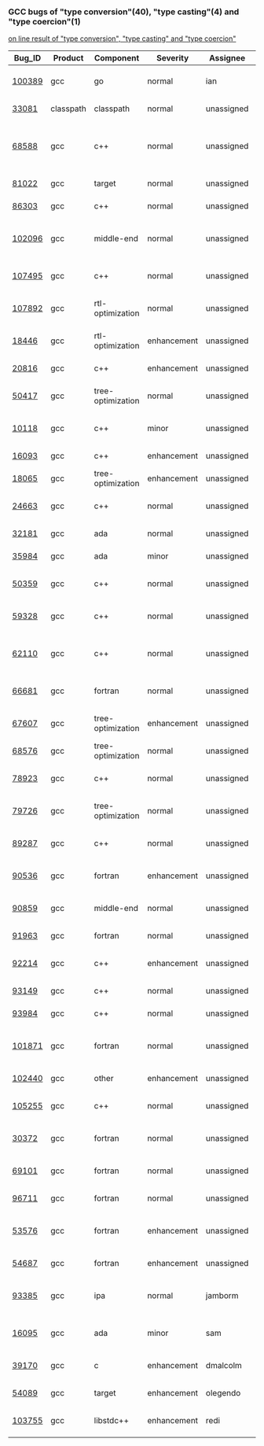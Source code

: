 ### GCC bugs of "type conversion"(40), "type casting"(4) and "type coercion"(1)

[on line result of "type conversion", "type casting" and "type coercion"](https://gcc.gnu.org/bugzilla//buglist.cgi?quicksearch=%22type%20conversion%22%20OR%20%22type%20casting%22%20OR%20%22type%20coersion%22)

|Bug_ID	|Product	|Component	|Severity	|Assignee	|Status	|Resolution	|Summary	|Changed|
|----	|----	|----	|----	|----	|----	|----	|----	|----|
|[100389](https://gcc.gnu.org/bugzilla//show_bug.cgi?id=100389)	|gcc	|go	|normal	|ian	|UNCONFIRMED	 |---	|"invalid type conversion" error for string-based error type	|2021/5/2 22:26|
|[33081](https://gcc.gnu.org/bugzilla//show_bug.cgi?id=33081)	|classpath	|classpath	|normal	|unassigned	|UNCONFIRMED	 |---	|no implicit type conversion from jobject to jweak	|2007/8/15 16:04|
|[68588](https://gcc.gnu.org/bugzilla//show_bug.cgi?id=68588)	|gcc	|c++	|normal	|unassigned	|UNCONFIRMED	 |---	|GCC requires constexpr for template non-type parameter, even though constexpr conversion operator exists	|2021/6/20 8:34|
|[81022](https://gcc.gnu.org/bugzilla//show_bug.cgi?id=81022)	|gcc	|target	|normal	|unassigned	|UNCONFIRMED	 |---	|invalid address with pointer type casting	|2017/6/9 12:54|
|[86303](https://gcc.gnu.org/bugzilla//show_bug.cgi?id=86303)	|gcc	|c++	|normal	|unassigned	|UNCONFIRMED	 |---	|Constructor is not used for type conversion	|2021/9/6 9:27|
|[102096](https://gcc.gnu.org/bugzilla//show_bug.cgi?id=102096)	|gcc	|middle-end	|normal	|unassigned	|UNCONFIRMED	 |---	|Gcc unnecessarily initializes indeterminate variables passed across function boundaries	|2021/8/30 7:36|
|[107495](https://gcc.gnu.org/bugzilla//show_bug.cgi?id=107495)	|gcc	|c++	|normal	|unassigned	|UNCONFIRMED	 |---	|GCC does not consider the right contextual implicit conversions	|2022/12/9 19:42|
|[107892](https://gcc.gnu.org/bugzilla//show_bug.cgi?id=107892)	|gcc	|rtl-optimization	|normal	|unassigned	|UNCONFIRMED	 |---	|Unnecessary move between ymm registers in loop using AVX2 intrinsic	|2022/11/28 9:00|
|[18446](https://gcc.gnu.org/bugzilla//show_bug.cgi?id=18446)	|gcc	|rtl-optimization	|enhancement	|unassigned	|NEW	 |---	|We need to distinguish value extension and value truncation	|2021/3/28 17:42|
|[20816](https://gcc.gnu.org/bugzilla//show_bug.cgi?id=20816)	|gcc	|c++	|enhancement	|unassigned	|NEW	 |---	|Calling function at toplevel gives a weird error	|2021/8/13 17:23|
|[50417](https://gcc.gnu.org/bugzilla//show_bug.cgi?id=50417)	|gcc	|tree-optimization	|normal	|unassigned	|NEW	 |---	|[10/11/12/13 regression]: memcpy with known alignment	|2022/10/25 17:18|
|[10118](https://gcc.gnu.org/bugzilla//show_bug.cgi?id=10118)	|gcc	|c++	|minor	|unassigned	|NEW	 |---	|Bad diagnostic with cast in template argument expression	|2021/7/23 19:49|
|[16093](https://gcc.gnu.org/bugzilla//show_bug.cgi?id=16093)	|gcc	|c++	|enhancement	|unassigned	|NEW	 |---	|Bad error messages for missing declarations.	|2021/9/7 18:16|
|[18065](https://gcc.gnu.org/bugzilla//show_bug.cgi?id=18065)	|gcc	|tree-optimization	|enhancement	|unassigned	|NEW	 |---	|usual arithmetic conversion not applying correctly	|2012/5/24 14:04|
|[24663](https://gcc.gnu.org/bugzilla//show_bug.cgi?id=24663)	|gcc	|c++	|normal	|unassigned	|NEW	 |---	|Template instantiation generating a zero-sized array doesn't fail	|2021/10/1 10:32|
|[32181](https://gcc.gnu.org/bugzilla//show_bug.cgi?id=32181)	|gcc	|ada	|normal	|unassigned	|NEW	 |---	|Legal program executes incorrectly, RM 3.4(27)	|2015/12/5 11:40|
|[35984](https://gcc.gnu.org/bugzilla//show_bug.cgi?id=35984)	|gcc	|ada	|minor	|unassigned	|NEW	 |---	|Illegal program not detected, RM 4.6(24/2)	|2015/12/5 16:33|
|[50359](https://gcc.gnu.org/bugzilla//show_bug.cgi?id=50359)	|gcc	|c++	|normal	|unassigned	|NEW	 |---	|poor error message for an undeclared identifier in constructor	|2021/8/10 1:32|
|[59328](https://gcc.gnu.org/bugzilla//show_bug.cgi?id=59328)	|gcc	|c++	|normal	|unassigned	|NEW	 |---	|Template cast operator ambiguity in a delete expression	|2022/12/9 19:36|
|[62110](https://gcc.gnu.org/bugzilla//show_bug.cgi?id=62110)	|gcc	|c++	|normal	|unassigned	|NEW	 |---	|Attempting to use template conversion operator in a contextual conversion (switch)	|2021/8/9 23:19|
|[66681](https://gcc.gnu.org/bugzilla//show_bug.cgi?id=66681)	|gcc	|fortran	|normal	|unassigned	|NEW	 |---	|[Coarray] Wrong result in assigning this_image() to a complex coarray	|2018/11/26 17:08|
|[67607](https://gcc.gnu.org/bugzilla//show_bug.cgi?id=67607)	|gcc	|tree-optimization	|enhancement	|unassigned	|NEW	 |---	|Failure to perform constant folding through type conversion	|2021/8/18 23:57|
|[68576](https://gcc.gnu.org/bugzilla//show_bug.cgi?id=68576)	|gcc	|tree-optimization	|normal	|unassigned	|NEW	 |---	|scev failed for loop auto parallelize	|2015/12/1 9:49|
|[78923](https://gcc.gnu.org/bugzilla//show_bug.cgi?id=78923)	|gcc	|c++	|normal	|unassigned	|NEW	 |---	|[C++98/11/14] bad error message about missing template argument	|2021/8/5 8:16|
|[79726](https://gcc.gnu.org/bugzilla//show_bug.cgi?id=79726)	|gcc	|tree-optimization	|normal	|unassigned	|NEW	 |---	|Missing optimisation: Type conversion not vectorised in simple additive reduction	|2021/2/23 11:00|
|[89287](https://gcc.gnu.org/bugzilla//show_bug.cgi?id=89287)	|gcc	|c++	|normal	|unassigned	|NEW	 |---	|[n3323] Array declaration fails to use template conversion operator	|2021/8/27 22:07|
|[90536](https://gcc.gnu.org/bugzilla//show_bug.cgi?id=90536)	|gcc	|fortran	|enhancement	|unassigned	|NEW	 |---	|Spurious (?) warning when using -Wconversion with -fno-range-check	|2021/9/13 20:36|
|[90859](https://gcc.gnu.org/bugzilla//show_bug.cgi?id=90859)	|gcc	|middle-end	|normal	|unassigned	|NEW	 |---	|[OMP] Mappings for VLA different depending on 'target { c && { ! lp64 } }'	|2021/1/19 8:40|
|[91963](https://gcc.gnu.org/bugzilla//show_bug.cgi?id=91963)	|gcc	|fortran	|normal	|unassigned	|NEW	 |---	|Logical function does not simplify	|2020/10/13 2:57|
|[92214](https://gcc.gnu.org/bugzilla//show_bug.cgi?id=92214)	|gcc	|c++	|enhancement	|unassigned	|NEW	 |---	|Unhelpful diagnostic for static_assert( some_concept(some_type) )	|2021/6/10 11:44|
|[93149](https://gcc.gnu.org/bugzilla//show_bug.cgi?id=93149)	|gcc	|c++	|normal	|unassigned	|NEW	 |---	 |-fno-concepts silently ignored in c++2a mode	|2022/11/15 5:56|
|[93984](https://gcc.gnu.org/bugzilla//show_bug.cgi?id=93984)	|gcc	|c++	|normal	|unassigned	|NEW	 |---	|spurious Wclass-conversion warning	|2020/3/1 16:44|
|[101871](https://gcc.gnu.org/bugzilla//show_bug.cgi?id=101871)	|gcc	|fortran	|normal	|unassigned	|NEW	 |---	|Array of strings of different length passed as an argument produces invalid result.	|2021/8/16 0:30|
|[102440](https://gcc.gnu.org/bugzilla//show_bug.cgi?id=102440)	|gcc	|other	|enhancement	|unassigned	|NEW	 |---	|Uinteger Opt/Param but the underlying type is signed	|2021/10/26 16:45|
|[105255](https://gcc.gnu.org/bugzilla//show_bug.cgi?id=105255)	|gcc	|c++	|normal	|unassigned	|NEW	 |---	|Narrowing conversion from enumerator to integer not detected	|2022/4/27 12:51|
|[30372](https://gcc.gnu.org/bugzilla//show_bug.cgi?id=30372)	|gcc	|fortran	|normal	|unassigned	|NEW	 |---	|various intrinsics do not diagnose invalid argument kinds	|2020/10/13 2:35|
|[69101](https://gcc.gnu.org/bugzilla//show_bug.cgi?id=69101)	|gcc	|fortran	|normal	|unassigned	|NEW	 |---	|[F03] IEEE_SELECTED_REAL_KIND is not generic	|2022/3/30 16:17|
|[96711](https://gcc.gnu.org/bugzilla//show_bug.cgi?id=96711)	|gcc	|fortran	|normal	|unassigned	|NEW	 |---	|Internal Compiler Error on NINT() Function	|2021/7/23 19:59|
|[53576](https://gcc.gnu.org/bugzilla//show_bug.cgi?id=53576)	|gcc	|fortran	|enhancement	|unassigned	|NEW	 |---	|Very unhelpful error message: "Unclassifiable statement" instead of "Can't convert TYPE to ..."	|2019/2/2 11:20|
|[54687](https://gcc.gnu.org/bugzilla//show_bug.cgi?id=54687)	|gcc	|fortran	|enhancement	|unassigned	|NEW	 |---	|Use gcc option machinery for gfortran	|2020/11/5 22:10|
|[93385](https://gcc.gnu.org/bugzilla//show_bug.cgi?id=93385)	|gcc	|ipa	|normal	|jamborm	|ASSIGNED	 |---	|[10/11 Regression] wrong code with u128 modulo at -O2 -fno-dce -fno-ipa-cp -fno-tree-dce	|2022/6/28 10:39|
|[16095](https://gcc.gnu.org/bugzilla//show_bug.cgi?id=16095)	|gcc	|ada	|minor	|sam	|ASSIGNED	 |---	|Illegal program not detected, accessibility levels, RM 3.10.2(28)	|2015/12/5 10:32|
|[39170](https://gcc.gnu.org/bugzilla//show_bug.cgi?id=39170)	|gcc	|c	|enhancement	|dmalcolm	|ASSIGNED	 |---	|provide an option to silence -Wconversion warnings for bit-fields	|2022/7/23 10:30|
|[54089](https://gcc.gnu.org/bugzilla//show_bug.cgi?id=54089)	|gcc	|target	|enhancement	|olegendo	|ASSIGNED	 |---	|[SH] Refactor shift patterns	|2018/11/19 12:59|
|[103755](https://gcc.gnu.org/bugzilla//show_bug.cgi?id=103755)	|gcc	|libstdc++	|enhancement	|redi	|ASSIGNED	 |---	|{has,use}_facet() and iostream constructor performance	|2022/11/12 2:00|
